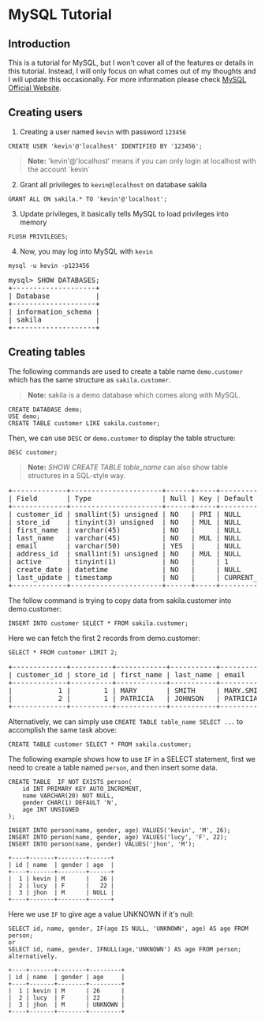 # MySQL Tutorial

## Introduction

This is a tutorial for MySQL, but I won't cover all of the features or details in this tutorial. Instead, I will only focus on what comes out of my thoughts and I will update this occasionally. For more information please check [MySQL Official Website](http://dev.mysql.com/ "MySQL Official Website").

## Creating users
1. Creating a user named `kevin` with password `123456`

```
CREATE USER 'kevin'@'localhost' IDENTIFIED BY '123456';
```
<blockquote>
<b>Note:</b> 'kevin'@'localhost' means if you can only login at localhost with the account `kevin`
</blockquote>

2. Grant all privileges to `kevin@localhost` on database sakila

```
GRANT ALL ON sakila.* TO 'kevin'@'localhost';
```

3. Update privileges, it basically tells MySQL to load privileges into memory

```
FLUSH PRIVILEGES;
```

4. Now, you may log into MySQL with `kevin`

```
mysql -u kevin -p123456
```
<pre>
mysql> SHOW DATABASES;
+--------------------+
| Database           |
+--------------------+
| information_schema |
| sakila             |
+--------------------+
</pre>

## Creating tables

The following commands are used to create a table name `demo.customer` which has the same structure as `sakila.customer`.

<blockquote>
 	<b>Note:</b> sakila is a demo database which comes along with MySQL.
</blockquote>

```
CREATE DATABASE demo;
USE demo;
CREATE TABLE customer LIKE sakila.customer;
```

Then, we can use `DESC` or `demo.customer` to display the table structure:

```
DESC customer;
```

<blockquote>
	<b>Note:</b> <i>SHOW CREATE TABLE table_name</i> can also show table structures in a SQL-style way.
</blockquote>

<pre>
+-------------+----------------------+------+-----+-------------------+-----------------------------+
| Field       | Type                 | Null | Key | Default           | Extra                       |
+-------------+----------------------+------+-----+-------------------+-----------------------------+
| customer_id | smallint(5) unsigned | NO   | PRI | NULL              | auto_increment              |
| store_id    | tinyint(3) unsigned  | NO   | MUL | NULL              |                             |
| first_name  | varchar(45)          | NO   |     | NULL              |                             |
| last_name   | varchar(45)          | NO   | MUL | NULL              |                             |
| email       | varchar(50)          | YES  |     | NULL              |                             |
| address_id  | smallint(5) unsigned | NO   | MUL | NULL              |                             |
| active      | tinyint(1)           | NO   |     | 1                 |                             |
| create_date | datetime             | NO   |     | NULL              |                             |
| last_update | timestamp            | NO   |     | CURRENT_TIMESTAMP | on update CURRENT_TIMESTAMP |
+-------------+----------------------+------+-----+-------------------+-----------------------------+
</pre>

The follow command is trying to copy data from sakila.customer into demo.customer:
```
INSERT INTO customer SELECT * FROM sakila.customer; 
```

Here we can fetch the first 2 records from demo.customer:
```
SELECT * FROM customer LIMIT 2;
```

<pre>
+-------------+----------+------------+-----------+-------------------------------------+------------+--------+---------------------+---------------------+
| customer_id | store_id | first_name | last_name | email                               | address_id | active | create_date         | last_update         |
+-------------+----------+------------+-----------+-------------------------------------+------------+--------+---------------------+---------------------+
|           1 |        1 | MARY       | SMITH     | MARY.SMITH@sakilacustomer.org       |          5 |      1 | 2006-02-14 22:04:36 | 2006-02-15 04:57:20 |
|           2 |        1 | PATRICIA   | JOHNSON   | PATRICIA.JOHNSON@sakilacustomer.org |          6 |      1 | 2006-02-14 22:04:36 | 2006-02-15 04:57:20 |
+-------------+----------+------------+-----------+-------------------------------------+------------+--------+---------------------+---------------------+
</pre>

Alternatively, we can simply use `CREATE TABLE table_name SELECT ...` to accomplish the same task above:
```
CREATE TABLE customer SELECT * FROM sakila.customer;
```

The following example shows how to use `IF` in a SELECT statement, first we need to create a table named `person`, and then insert some data.

```
CREATE TABLE  IF NOT EXISTS person(
	id INT PRIMARY KEY AUTO_INCREMENT,
	name VARCHAR(20) NOT NULL,
	gender CHAR(1) DEFAULT 'N',
	age INT UNSIGNED
);

INSERT INTO person(name, gender, age) VALUES('kevin', 'M', 26);
INSERT INTO person(name, gender, age) VALUES('lucy', 'F', 22);
INSERT INTO person(name, gender) VALUES('jhon', 'M');

+----+-------+--------+------+
| id | name  | gender | age  |
+----+-------+--------+------+
|  1 | kevin | M      |   26 |
|  2 | lucy  | F      |   22 |
|  3 | jhon  | M      | NULL |
+----+-------+--------+------+
```

Here we use `IF` to give age a value UNKNOWN if it's null:

```
SELECT id, name, gender, IF(age IS NULL, 'UNKNOWN', age) AS age FROM person;
or 
SELECT id, name, gender, IFNULL(age,'UNKNOWN') AS age FROM person;
alternatively.

+----+-------+--------+---------+
| id | name  | gender | age     |
+----+-------+--------+---------+
|  1 | kevin | M      | 26      |
|  2 | lucy  | F      | 22      |
|  3 | jhon  | M      | UNKNOWN |
+----+-------+--------+---------+
```
